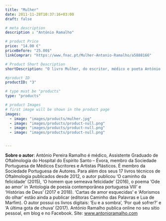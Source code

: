 ```yaml
---
title: "Mulher"
date: 2011-11-28T10:37:16+03:00
draft: false

# meta description
description : "António Ramalho"

# product Price
price: "14.00 €"
priceBefore: "25.00$"
linkComprar: "https://www.fnac.pt/Mulher-Antonio-Ramalho/a5888166"

# Product Short Description
shortDescription: "O livro Mulher, do escritor, médico e poeta António Pereira Ramalho traz uma colecção de poemas dedicados à mulher na sua essência, naquilo que é, e que só ela representa. Há, nas poesias de António Ramalho, traços de histórias de um tempo e de um lugar, no toque da paixão que sente o coração do poeta. Pelos versos do poema, pode-se amar o que ela é, e o que não é; pode-se amar a quem diz saber a direcção para tentar sempre, o rosto que se oferece sempre aberto aos demais, a partilha de uma luz que acontece quando menos se espera."

#product ID
productID: "3"

# type must be "products"
type: "products"

# product Images
# first image will be shown in the product page
images:
  - image: "images/products/mulher.jpg"
  - image: "images/products/product-null.png"
  - image: "images/products/product-null.png"
  - image: "images/products/product-null.png"


---
```


**Sobre o autor**: António Pereira Ramalho é médico, Assistente Graduado de Oftalmologia do Hospital do Espírito Santo – Évora, membro da Sociedade Portuguesa de Médicos Escritores e Artistas Plásticos. É membro da Sociedade Portuguesa de Autores. Para além dos seus 17 livros técnicos de Oftalmologia publicados desde 2012, o autor publicou ‘O caminho da felicidade’ (2015), ‘O homem que semeava felicidade’ (2016), o poema ‘Ode ao amor’ in ‘Antologia de poesia contemporânea portuguesa VIII’ e ‘Histórias de Deus’ (2017 e 2018). ‘Cartas de amor esquecidas’ e ‘Aforismos do olhar’ estão ainda a publicar (editoras Caminho das Palavras e Lua de Marfim). O autor possui os livros digitais: ‘Eu e a sombra’, ‘Por quê sofrer?’ e ‘A última gota de chuva’ (2017). António Ramalho publica online no seu sítio pessoal, em blog e no Facebook. Site: www.antonioramalho.com